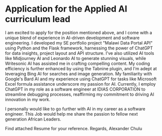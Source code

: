 # Application for the Applied AI curriculum lead
I am excited to apply for the position mentioned above, and I come with a unique blend of experience in AI-driven development and software engineering. I developed my SE portfolio project "Malawi Data Portal API" using Python and the Flask framework, harnessing the power of ChatGPT for data insights, project layout and API structure. I've also utilized AI tools like Midjourney AI and Leonardo AI to generate stunning visuals, while Writesonic AI has assisted me in crafting compelling content. My coding efficiency is further enhanced by using the Tabnine plugin, and I'm adept at leveraging Bing AI for searches and image generation. My familiarity with Google's Bard AI and my experience using ChatGPT for tasks like Microsoft Excel formula assistance underscore my passion for AI. Currently, I employ ChatGPT in my role as a software engineer at IDIAS CORPORATION to streamline debugging processes, reaffirming my commitment to driving AI innovation in my work.

I personally would like to go further with AI in my career as a software engineer.
This Job would help me share the passion to fellow next generation African Leaders.

Find attached Resume for your reference.
Regards,
Alexander Chulu
